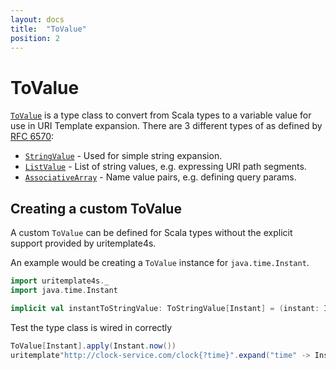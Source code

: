 ```yaml
---
layout: docs
title:  "ToValue"
position: 2
---
```


# ToValue

[`ToValue`](/uritemplate4s/api/latest/uritemplate4s/ToValue.html) is a type class to convert from
Scala types to a variable value for use in URI Template expansion. There are 3 different types of as defined by [RFC 6570](https://tools.ietf.org/html/rfc6570):
* [`StringValue`](/uritemplate4s/api/latest/uritemplate4s/StringValue.html) - Used for simple string expansion.
* [`ListValue`](/uritemplate4s/api/latest/uritemplate4s/ListValue.html) - List of string values, e.g. expressing URI path segments.
* [`AssociativeArray`](/uritemplate4s/api/latest/uritemplate4s/AssociativeArray.html) - Name value pairs, e.g. defining query params.

## Creating a custom ToValue

A custom `ToValue` can be defined for Scala types without the explicit support provided by uritemplate4s.

An example would be creating a `ToValue` instance for `java.time.Instant`.

```scala mdoc:silent
import uritemplate4s._
import java.time.Instant

implicit val instantToStringValue: ToStringValue[Instant] = (instant: Instant) => instant.toString
```

Test the type class is wired in correctly

```scala mdoc
ToValue[Instant].apply(Instant.now())
uritemplate"http://clock-service.com/clock{?time}".expand("time" -> Instant.now()).value
```
